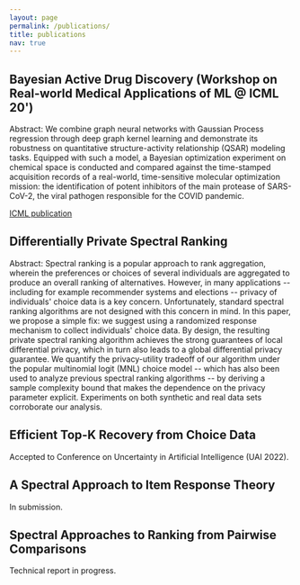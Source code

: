 ```yaml
---
layout: page
permalink: /publications/
title: publications
nav: true
---
```


## Bayesian Active Drug Discovery (Workshop on Real-world Medical Applications of ML @ ICML 20')

Abstract: We combine graph neural networks with Gaussian Process regression through deep graph kernel learning and demonstrate its robustness on quantitative structure-activity relationship (QSAR) modeling tasks. Equipped with such a model, a Bayesian optimization experiment on chemical space is conducted and compared against the time-stamped acquisition records of a real-world, time-sensitive molecular optimization mission: the identification of potent inhibitors of the main protease of SARS-CoV-2, the viral pathogen responsible for the COVID pandemic.

[ICML publication](https://realworldml.github.io/files/cr/48_BADD_paper_workshop.pdf)

## Differentially Private Spectral Ranking

Abstract: Spectral ranking is a popular approach to rank aggregation, wherein the preferences or choices of several individuals are aggregated to produce an overall ranking of alternatives. However, in many applications -- including for example recommender systems and elections -- privacy of individuals' choice data is a key concern. Unfortunately, standard spectral ranking algorithms are not designed with this concern in mind. In this paper, we propose a simple fix: we suggest using a randomized response mechanism to collect individuals' choice data. By design, the resulting private spectral ranking algorithm achieves the strong guarantees of local differential privacy, which in turn also leads to a global differential privacy guarantee. We quantify the privacy-utility tradeoff of our algorithm under the popular multinomial logit (MNL) choice model -- which has also been used to analyze previous spectral ranking algorithms -- by deriving a sample complexity bound that makes the dependence on the privacy parameter explicit. Experiments on both synthetic and real data sets corroborate our analysis. 

## Efficient Top-K Recovery from Choice Data

Accepted to Conference on Uncertainty in Artificial Intelligence (UAI 2022). 

## A Spectral Approach to Item Response Theory

In submission.

## Spectral Approaches to Ranking from Pairwise Comparisons

Technical report in progress. 